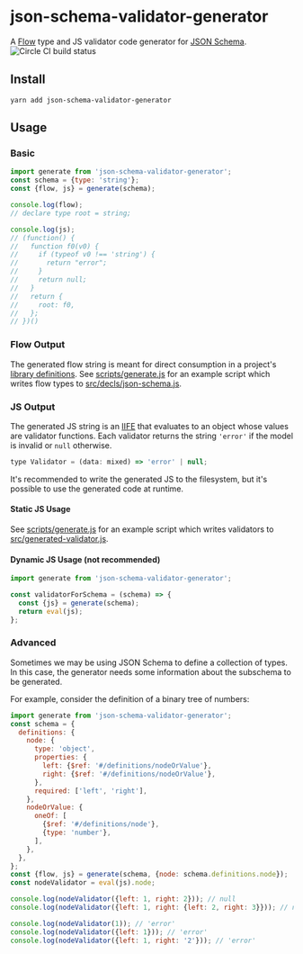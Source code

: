 # json-schema-validator-generator

A [Flow](https://flow.org/) type and JS validator code generator for [JSON Schema](http://json-schema.org/). ![Circle CI build status](https://circleci.com/gh/danwang/json-schema-validator-generator.svg?style=shield&circle-token=e55c75fb4868a71bbd2fba3479cbd8e056cb2548)

## Install
```
yarn add json-schema-validator-generator
```

## Usage
### Basic

```js
import generate from 'json-schema-validator-generator';
const schema = {type: 'string'};
const {flow, js} = generate(schema);

console.log(flow);
// declare type root = string;

console.log(js);
// (function() {
//   function f0(v0) {
//     if (typeof v0 !== 'string') {
//       return "error";
//     }
//     return null;
//   }
//   return {
//     root: f0,
//   };
// })()
```

### Flow Output
The generated flow string is meant for direct consumption in a project's [library definitions](https://flow.org/en/docs/libdefs/creation/). See [scripts/generate.js](https://github.com/danwang/json-schema-validator-generator/blob/master/scripts/generate.js) for an example script which writes flow types to [src/decls/json-schema.js](https://github.com/danwang/json-schema-validator-generator/blob/master/src/decls/json-schema.js).

### JS Output
The generated JS string is an [IIFE](https://en.wikipedia.org/wiki/Immediately-invoked_function_expression) that evaluates to an object whose values are validator functions. Each validator returns the string `'error'` if the model is invalid or `null` otherwise.

```js
type Validator = (data: mixed) => 'error' | null;
```

It's recommended to write the generated JS to the filesystem, but it's possible to use the generated code at runtime.

#### Static JS Usage
See [scripts/generate.js](https://github.com/danwang/json-schema-validator-generator/blob/master/scripts/generate.js) for an example script which writes validators to [src/generated-validator.js](https://github.com/danwang/json-schema-validator-generator/blob/master/src/generated-validator.js).

#### Dynamic JS Usage (not recommended)
```js
import generate from 'json-schema-validator-generator';

const validatorForSchema = (schema) => {
  const {js} = generate(schema);
  return eval(js);
};
```

### Advanced
Sometimes we may be using JSON Schema to define a collection of types. In this case, the generator needs some information about the subschema to be generated.

For example, consider the definition of a binary tree of numbers:

```js
import generate from 'json-schema-validator-generator';
const schema = {
  definitions: {
    node: {
      type: 'object',
      properties: {
        left: {$ref: '#/definitions/nodeOrValue'},
        right: {$ref: '#/definitions/nodeOrValue'},
      },
      required: ['left', 'right'],
    },
    nodeOrValue: {
      oneOf: [
        {$ref: '#/definitions/node'},
        {type: 'number'},
      ],
    },
  },
};
const {flow, js} = generate(schema, {node: schema.definitions.node});
const nodeValidator = eval(js).node;

console.log(nodeValidator({left: 1, right: 2})); // null
console.log(nodeValidator({left: 1, right: {left: 2, right: 3}})); // null

console.log(nodeValidator(1)); // 'error'
console.log(nodeValidator({left: 1})); // 'error'
console.log(nodeValidator({left: 1, right: '2'})); // 'error'
```
